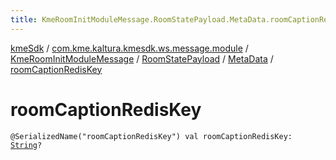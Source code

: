 ```yaml
---
title: KmeRoomInitModuleMessage.RoomStatePayload.MetaData.roomCaptionRedisKey - kmeSdk
---
```


[kmeSdk](../../../../index.html) / [com.kme.kaltura.kmesdk.ws.message.module](../../../index.html) / [KmeRoomInitModuleMessage](../../index.html) / [RoomStatePayload](../index.html) / [MetaData](index.html) / [roomCaptionRedisKey](./room-caption-redis-key.html)

# roomCaptionRedisKey

`@SerializedName("roomCaptionRedisKey") val roomCaptionRedisKey: `[`String`](https://kotlinlang.org/api/latest/jvm/stdlib/kotlin/-string/index.html)`?`